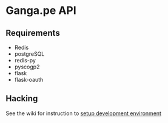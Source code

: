 # Ganga.pe API


## Requirements

+ Redis
+ postgreSQL
+ redis-py
+ pyscogp2
+ flask
+ flask-oauth

## Hacking
See the wiki for instruction to [setup development environment](https://github.com/ivoscc/gangape_api/wiki/Setup-Development-Environment)